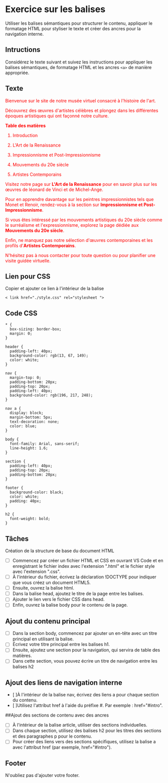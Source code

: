 # Exercice sur les balises

Utiliser les balises sémantiques pour structurer le contenu, appliquer le formatage HTML pour styliser le texte et créer des ancres <a> pour la navigation interne.


## Intructions

Considérez le texte suivant et suivez les instructions pour appliquer les balises sémantiques, de formatage HTML et les ancres `<a>` de manière appropriée.

## Texte
<div style="color: red";>
Bienvenue sur le site de notre musée virtuel consacré à l'histoire de l'art.

Découvrez des œuvres d'artistes célèbres et plongez dans les différentes époques artistiques qui ont façonné notre culture.

**Table des matières**

1. Introduction

2. L'Art de la Renaissance

3. Impressionnisme et Post-Impressionnisme

4. Mouvements du 20e siècle

5. Artistes Contemporains

Visitez notre page sur **L'Art de la Renaissance** pour en savoir plus sur les œuvres de léonard de Vinci et de Michel-Ange.

Pour en apprendre davantage sur les peintres impressionnistes tels que Monet et Renoir, rendez-vous à la section sur **Impressionnisme et Post-Impressionnisme**.

Si vous êtes intéressé par les mouvements artistiques du 20e siècle comme le surréalisme et l'expressionnisme, explorez la page dédiée aux **Mouvements du 20e siècle**.

Enfin, ne manquez pas notre sélection d'œuvres contemporaines et les profils d'**Artistes Contemporains**.

N'hésitez pas à nous contacter pour toute question ou pour planifier une visite guidée virtuelle.

</div>

## Lien pour CSS

Copier et ajouter ce lien à l'intérieur de la balise <head>

```
< link href="./style.css" rel="stylesheet ">
```

## Code CSS

```
* {
  box-sizing: border-box;
  margin: 0;
}

header {
  padding-left: 40px;
  background-color: rgb(13, 67, 149);
  color: white;
}

nav {
  margin-top: 0;
  padding-bottom: 20px;
  padding-top: 20px;
  padding-left: 40px;
  background-color: rgb(196, 217, 248);
}

nav a {
  display: block;
  margin-bottom: 5px;
  text-decoration: none;
  color: blue;
}

body {
  font-family: Arial, sans-serif;
  line-height: 1.6;
}

section {
  padding-left: 40px;
  padding-top: 20px;
  padding-bottom: 20px;
}

footer {
  background-color: black;
  color: white;
  padding: 40px;
}

h2 {
  font-weight: bold;
}
```


## Tâches

Création de la structure de base du document HTML

* [ ] Commencez par créer un fichier HTML et CSS en ouvrant VS Code et en enregistrant le fichier index avec l'extension ".html" et le fichier style avec l'extension ".css".
* [ ] À l'intérieur du fichier, écrivez la déclaration !DOCTYPE pour indiquer que vous créez un document HTML5.
* [ ] Ensuite, ouvrez la balise html.
* [ ] Dans la balise head, ajoutez le titre de la page entre les balises.
* [ ] Ajouter le lien vers le fichier CSS dans head.
* [ ] Enfin, ouvrez la balise body pour le contenu de la page.

## Ajout du contenu principal

* [ ] Dans la section body, commencez par ajouter un en-tête avec un titre principal en utilisant la balise.
* [ ] Écrivez votre titre principal entre les balises h1.
* [ ] Ensuite, ajoutez une section pour la navigation, qui servira de table des matières.
* [ ] Dans cette section, vous pouvez écrire un titre de navigation entre les balises h2

## Ajout des liens de navigation interne

* [ ]À l'intérieur de la balise nav, écrivez des liens a pour chaque section du contenu.
* [ ]Utilisez l'attribut href à l'aide du préfixe #. Par exemple : href="#intro".

##Ajout des sections de contenu avec des ancres

* [ ] À l'intérieur de la balise article, utiliser des sections individuelles.
* [ ] Dans chaque section, utilisez des balises h2 pour les titres des sections et des paragraphes p pour le contenu.
* [ ] Pour créer des liens vers des sections spécifiques, utilisez la balise a avec l'attribut href (par exemple, href="#intro").

## Footer
N'oubliez pas d'ajouter votre footer.
